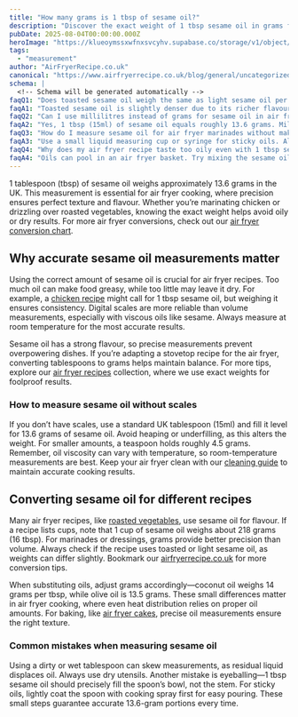 ```yaml
---
title: "How many grams is 1 tbsp of sesame oil?"
description: "Discover the exact weight of 1 tbsp sesame oil in grams for perfect air fryer recipes. Get precise UK measurements now!"
pubDate: 2025-08-04T00:00:00.000Z
heroImage: "https://klueoymssxwfnxsvcyhv.supabase.co/storage/v1/object/public/Shmucket/how-many-grams-is-1-tbsp-sesame-oil.webp"
tags:
  - "measurement"
author: "AirFryerRecipe.co.uk"
canonical: "https://www.airfryerrecipe.co.uk/blog/general/uncategorized/how-many-grams-is-1-tbsp-sesame-oil"
schema: |
  <!-- Schema will be generated automatically -->
faqQ1: "Does toasted sesame oil weigh the same as light sesame oil per tablespoon?"
faqA1: "Toasted sesame oil is slightly denser due to its richer flavour, but the difference is minimal—around 13.8 grams per tbsp versus 13.6 grams for light sesame oil. For most air fryer recipes, you can use them interchangeably without adjusting measurements."
faqQ2: "Can I use millilitres instead of grams for sesame oil in air fryer recipes?"
faqA2: "Yes, 1 tbsp (15ml) of sesame oil equals roughly 13.6 grams. Millilitres measure volume, while grams measure weight, but for oils, the conversion is consistent. Digital scales are still preferred for precision in air fryer cooking."
faqQ3: "How do I measure sesame oil for air fryer marinades without making a mess?"
faqA3: "Use a small liquid measuring cup or syringe for sticky oils. Alternatively, weigh the entire bottle, pour the desired amount, then reweigh to calculate the difference in grams. This method avoids drips and ensures accuracy."
faqQ4: "Why does my air fryer recipe taste too oily even with 1 tbsp sesame oil?"
faqA4: "Oils can pool in an air fryer basket. Try mixing the sesame oil with other ingredients first, like soy sauce or vinegar, to distribute it evenly. Also, ensure your tablespoon measurement is level—overpouring adds extra grams."
---
```

<p>1 tablespoon (tbsp) of sesame oil weighs approximately 13.6 grams in the UK. This measurement is essential for air fryer cooking, where precision ensures perfect texture and flavour. Whether you’re marinating chicken or drizzling over roasted vegetables, knowing the exact weight helps avoid oily or dry results. For more air fryer conversions, check out our <a href=https://www.airfryerrecipe.co.uk/air-fryer-conversion-chart>air fryer conversion chart</a>.</p>  

<h2>Why accurate sesame oil measurements matter</h2>  
<p>Using the correct amount of sesame oil is crucial for air fryer recipes. Too much oil can make food greasy, while too little may leave it dry. For example, a <a href=https://www.airfryerrecipe.co.uk/recipe-category/chicken>chicken recipe</a> might call for 1 tbsp sesame oil, but weighing it ensures consistency. Digital scales are more reliable than volume measurements, especially with viscous oils like sesame. Always measure at room temperature for the most accurate results.</p>  

<p>Sesame oil has a strong flavour, so precise measurements prevent overpowering dishes. If you’re adapting a stovetop recipe for the air fryer, converting tablespoons to grams helps maintain balance. For more tips, explore our <a href=https://www.airfryerrecipe.co.uk/recipes>air fryer recipes</a> collection, where we use exact weights for foolproof results.</p>  

<h3>How to measure sesame oil without scales</h3>  
<p>If you don’t have scales, use a standard UK tablespoon (15ml) and fill it level for 13.6 grams of sesame oil. Avoid heaping or underfilling, as this alters the weight. For smaller amounts, a teaspoon holds roughly 4.5 grams. Remember, oil viscosity can vary with temperature, so room-temperature measurements are best. Keep your air fryer clean with our <a href=https://www.airfryerrecipe.co.uk/air-fryer-cleaner>cleaning guide</a> to maintain accurate cooking results.</p>  

<h2>Converting sesame oil for different recipes</h2>  
<p>Many air fryer recipes, like <a href=https://www.airfryerrecipe.co.uk/recipe-category/vegetables>roasted vegetables</a>, use sesame oil for flavour. If a recipe lists cups, note that 1 cup of sesame oil weighs about 218 grams (16 tbsp). For marinades or dressings, grams provide better precision than volume. Always check if the recipe uses toasted or light sesame oil, as weights can differ slightly. Bookmark our <a href=https://www.airfryerrecipe.co.uk>airfryerrecipe.co.uk</a> for more conversion tips.</p>  

<p>When substituting oils, adjust grams accordingly—coconut oil weighs 14 grams per tbsp, while olive oil is 13.5 grams. These small differences matter in air fryer cooking, where even heat distribution relies on proper oil amounts. For baking, like <a href=https://www.airfryerrecipe.co.uk/recipe-category/cakes>air fryer cakes</a>, precise oil measurements ensure the right texture.</p>  

<h3>Common mistakes when measuring sesame oil</h3>  
<p>Using a dirty or wet tablespoon can skew measurements, as residual liquid displaces oil. Always use dry utensils. Another mistake is eyeballing—1 tbsp sesame oil should precisely fill the spoon’s bowl, not the stem. For sticky oils, lightly coat the spoon with cooking spray first for easy pouring. These small steps guarantee accurate 13.6-gram portions every time.</p>
